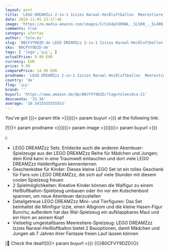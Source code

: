 ```yaml
---
layout: post
title: 'LEGO DREAMZzz 2-in-1 Izzies Narwal-Heißluftballon  Meerestiere-Spielzeug  Rette Bunchu vor einem Albgnom  wandlungsfähiges Wal-Spielzeug für Kinder  Geschenk für Mädchen und Jungs ab 7 Jahren 71472'
date: 2024-11-05 23:17:46
image: 'https://m.media-amazon.com/images/I/51U4pCUENWL._SL500_._SL400_.jpg'
comments: true
category: ofertas
author: 'tole.es'
slug: 'B0CFVY9DZD-de LEGO DREAMZzz 2-in-1 Izzies Narwal-Heißluftballon...'
sku: 'B0CFVY9DZD-de'
tags: [ 'lego','🇩🇪', ]
actualPrice: 9.99 EUR
currency: EUR
price: 9.99
comparePrice: 14.99 EUR
prodname: 'LEGO DREAMZzz 2-in-1 Izzies Narwal-Heißluftballon  Meerestiere-Spielzeug  Rette Bunchu vor einem Albgnom  wandlungsfähiges Wal-Spielzeug für Kinder  Geschenk für Mädchen und Jungs ab 7 Jahren 71472'
country: 'de'
flag: '🇩🇪'
brand: ''
buyurl: 'https://www.amazon.de/dp/B0CFVY9DZD/?tag=tolees0ca-21'
descuento: '33.36'
average: '10.3415555555553'
---
```


You've got [{{< param title >}}]({{< param buyurl >}}) at the following link:

[![{{< param prodname >}}]({{< param image >}})]({{< param buyurl >}})

ℹ️:

- LEGO DREAMZzz Sets: Entdecke auch die anderen Abenteuer-Spielzeuge aus der LEGO DREAMZzz Reihe für Mädchen und Jungen; dein Kind kann in eine Traumwelt eintauchen und dort viele LEGO DREAMZzz Heldenfiguren kennenlernen
- Geschenkidee für Kinder: Dieses kleine LEGO Set ist ein tolles Geschenk für Fans von LEGO DREAMZzz, die sich auf viele Stunden mit diesem coolen Spielzeug freuen
- 2 Spielmöglichkeiten: Kreative Kinder können die Walfigur zu einem Heißluftballon-Spielzeug umbauen oder ihn vor ein Kutschenboot spannen, um neue Abenteuer darzustellen
- Detailgetreue LEGO DREAMZzz Mini- und Tierfiguren: Das Set beinhaltet die Minifigur Izzie, einen Albgnom und die kleine Hasen-Figur Bunchu; außerdem hat das Wal-Spielzeug ein aufklappbares Maul und ein Horn an seinem Kopf
- Vielseitig umgestaltbares Meerestiere-Spielzeug: LEGO DREAMZzz Izzies Narwal-Heißluftballon bietet 2 Bauoptionen, damit Mädchen und Jungen ab 7 Jahren ihrer Fantasie freien Lauf lassen können

[🛒 Check the deal!!]({{< param buyurl >}})
{{<world>}}B0CFVY9DZD{{</world>}}

